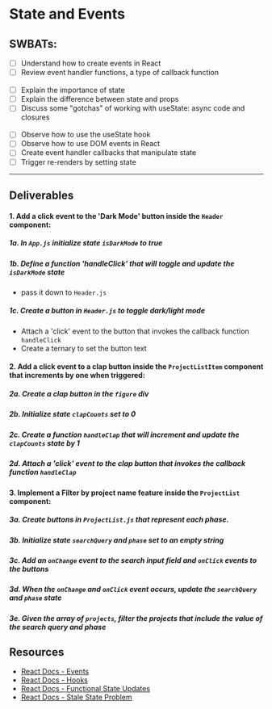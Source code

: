 # State and Events

## SWBATs:

- [ ] Understand how to create events in React
- [ ] Review event handler functions, a type of callback function
<br /><br />
- [ ] Explain the importance of state
- [ ] Explain the difference between state and props
- [ ] Discuss some "gotchas" of working with useState: async code and closures
<br /><br />
- [ ] Observe how to use the useState hook
- [ ] Observe how to use DOM events in React
- [ ] Create event handler callbacks that manipulate state
- [ ] Trigger re-renders by setting state

*** 

## Deliverables

#### 1. Add a click event to the 'Dark Mode' button inside the `Header` component:

##### 1a. In `App.js` initialize state `isDarkMode` to true

##### 1b. Define a function 'handleClick' that will toggle and update the `isDarkMode` state
- pass it down to `Header.js`

##### 1c. Create a button in `Header.js` to toggle dark/light mode
- Attach a 'click' event to the button that invokes the callback function `handleClick`
- Create a ternary to set the button text

#### 2. Add a click event to a clap button inside the `ProjectListItem` component that increments by one when triggered:

##### 2a. Create a clap button in the `figure` div 
##### 2b. Initialize state `clapCounts` set to 0

##### 2c. Create a function `handleClap` that will increment and update the `clapCounts` state by 1

##### 2d. Attach a 'click' event to the clap button that invokes the callback function `handleClap`

#### 3. Implement a Filter by project name feature inside the `ProjectList` component:

##### 3a. Create buttons in `ProjectList.js` that represent each phase.
##### 3b. Initialize state `searchQuery` and `phase` set to an empty string

##### 3c.  Add an `onChange` event to the search input field and `onClick` events to the buttons

##### 3d. When the `onChange` and `onClick` event occurs, update the `searchQuery`  and `phase` state 

##### 3e. Given the array of `projects`, filter the projects that include the value of the search query and phase

## Resources

- [React Docs - Events](https://reactjs.org/docs/events.html)
- [React Docs - Hooks](https://reactjs.org/docs/hooks-overview.html)
- [React Docs - Functional State Updates](https://reactjs.org/docs/hooks-reference.html#functional-updates)
- [React Docs - Stale State Problem](https://reactjs.org/docs/hooks-faq.html#why-am-i-seeing-stale-props-or-state-inside-my-function)
